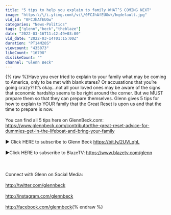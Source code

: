 ```yaml
---
title: "5 tips to help you explain to family WHAT’S COMING NEXT"
image: "https:\/\/i.ytimg.com\/vi\/0FCJhAfEUGw\/hqdefault.jpg"
vid_id: "0FCJhAfEUGw"
categories: "News-Politics"
tags: ["glenn","beck","theblaze"]
date: "2022-03-16T11:42:49+03:00"
vid_date: "2022-03-14T01:15:00Z"
duration: "PT14M28S"
viewcount: "435073"
likeCount: "16798"
dislikeCount: ""
channel: "Glenn Beck"
---
```

{% raw %}Have you ever tried to explain to your family what may be coming to America, only to be met with blank stares? Or accusations that you’re going crazy?! It’s okay…not all your loved ones may be aware of the signs that economic hardship seems to be right around the corner. But we MUST prepare them so that they can prepare themselves. Glenn gives 5 tips for how to explain to YOUR family that the Great Reset is upon us and that the time to prepare is now. <br /><br />You can find all 5 tips here on GlennBeck.com:<br /><a rel="nofollow" target="blank" href="https://www.glennbeck.com/contributor/the-great-reset-advice-for-dummies-get-in-the-lifeboat-and-bring-your-family">https://www.glennbeck.com/contributor/the-great-reset-advice-for-dummies-get-in-the-lifeboat-and-bring-your-family</a><br /><br />► Click HERE to subscribe to Glenn Beck <a rel="nofollow" target="blank" href="https://bit.ly/2UVLqhL">https://bit.ly/2UVLqhL</a><br /><br />►Click HERE to subscribe to BlazeTV: <a rel="nofollow" target="blank" href="https://www.blazetv.com/glenn">https://www.blazetv.com/glenn</a> <br /><br /><br /><br />Connect with Glenn on Social Media: <br /><br /><a rel="nofollow" target="blank" href="http://twitter.com/glennbeck">http://twitter.com/glennbeck</a><br /><br /><a rel="nofollow" target="blank" href="http://instagram.com/glennbeck">http://instagram.com/glennbeck</a><br /><br /><a rel="nofollow" target="blank" href="http://facebook.com/glennbeck">http://facebook.com/glennbeck</a>{% endraw %}
